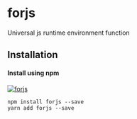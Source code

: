 # forjs
Universal js runtime environment function

## Installation

#### Install using npm 
[![forjs](https://nodei.co/npm/forjs.png)](https://npmjs.org/package/forjs)
``` 
npm install forjs --save
yarn add forjs --save
```
